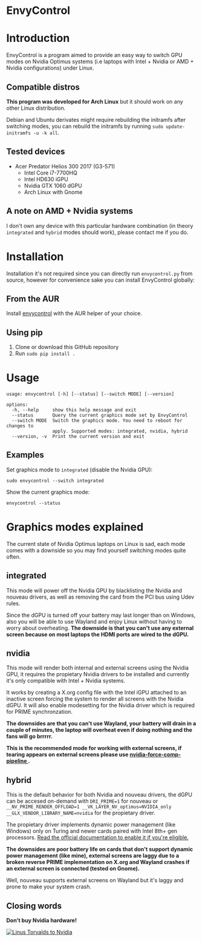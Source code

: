 # EnvyControl

# Introduction

EnvyControl is a program aimed to provide an easy way to switch GPU modes on Nvidia Optimus systems (i.e laptops with Intel + Nvidia or AMD + Nvidia configurations) under Linux.

## Compatible distros

**This program was developed for Arch Linux** but it should work on any other Linux distribution.

Debian and Ubuntu derivates might require rebuilding the initramfs after switching modes, you can rebuild the initramfs by running `sudo update-initramfs -u -k all`.

## Tested devices
- Acer Predator Helios 300 2017 (G3-571)
    - Intel Core i7-7700HQ
    - Intel HD630 iGPU
    - Nvidia GTX 1060 dGPU
    - Arch Linux with Gnome

## A note on AMD + Nvidia systems

I don't own any device with this particular hardware combination (in theory `integrated` and `hybrid` modes should work), please contact me if you do.

# Installation

Installation it's not required since you can directly run `envycontrol.py` from source, however for convenience sake you can install EnvyControl globally:

## From the AUR

Install [envycontrol](https://aur.archlinux.org/packages/envycontrol/) with the AUR helper of your choice.

## Using pip

1. Clone or download this GitHub repository
2. Run `sudo pip install .`

# Usage

```
usage: envycontrol [-h] [--status] [--switch MODE] [--version]

options:
  -h, --help     show this help message and exit
  --status       Query the current graphics mode set by EnvyControl
  --switch MODE  Switch the graphics mode. You need to reboot for changes to
                 apply. Supported modes: integrated, nvidia, hybrid
  --version, -v  Print the current version and exit
```

## Examples

Set graphics mode to `integrated` (disable the Nvidia GPU):

```
sudo envycontrol --switch integrated
```

Show the current graphics mode:

```
envycontrol --status
```

# Graphics modes explained

The current state of Nvidia Optimus laptops on Linux is sad, each mode comes with a downside so you may find yourself switching modes quite often.

## integrated

This mode will power off the Nvidia GPU by blacklisting the Nvidia and nouveau drivers, as well as removing the card from the PCI bus using Udev rules.

Since the dGPU is turned off your battery may last longer than on Windows, also you will be able to use Wayland and enjoy Linux without having to worry about overheating. **The downside is that you can't use any external screen because on most laptops the HDMI ports are wired to the dGPU.**

## nvidia

This mode will render both internal and external screens using the Nvidia GPU, it requires the propietary Nvidia drivers to be installed and currently it's only compatible with Intel + Nvidia systems.

It works by creating a X.org config file with the Intel iGPU attached to an inactive screen forcing the system to render all screens with the Nvidia dGPU. It will also enable modesetting for the Nvidia driver which is required for PRIME synchronzation.

**The downsides are that you can't use Wayland, your battery will drain in a couple of minutes, the laptop will overheat even if doing nothing and the fans will go brrrrr.**

**This is the recommended mode for working with external screens, if tearing appears on external screens please use [nvidia-force-comp-pipeline
](https://github.com/Askannz/nvidia-force-comp-pipeline).**

## hybrid

This is the default behavior for both Nvidia and nouveau drivers, the dGPU can be accesed on-demand with `DRI_PRIME=1` for nouveau or `__NV_PRIME_RENDER_OFFLOAD=1 __VK_LAYER_NV_optimus=NVIDIA_only __GLX_VENDOR_LIBRARY_NAME=nvidia` for the propietary driver.

The propietary driver implements dynamic power management (like Windows) only on Turing and newer cards paired with Intel 8th+ gen processors. [Read the official documentation to enable it if you're eligible.](http://us.download.nvidia.com/XFree86/Linux-x86_64/495.46/README/dynamicpowermanagement.html)

**The downsides are poor battery life on cards that don't support dynamic power management (like mine), external screens are laggy due to a broken reverse PRIME implementation on X.org and Wayland crashes if an external screen is connected (tested on Gnome).**

Well, nouveau supports external screens on Wayland but it's laggy and prone to make your system crash.

## Closing words

**Don't buy Nvidia hardware!**

[![Linus Torvalds to Nvidia](https://img.youtube.com/vi/_36yNWw_07g/hqdefault.jpg)](https://youtu.be/_36yNWw_07g)
